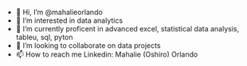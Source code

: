- 👋 Hi, I’m @mahalieorlando
- 👀 I’m interested in data analytics
- 🌱 I’m currently proficent in advanced excel, statistical data analysis, tableu, sql, pyton
- 💞️ I’m looking to collaborate on data projects
- 📫 How to reach me Linkedin: Mahalie (Oshiro) Orlando

<!---
mahalieorlando/mahalieorlando is a ✨ special ✨ repository because its `README.md` (this file) appears on your GitHub profile.
You can click the Preview link to take a look at your changes.
--->
